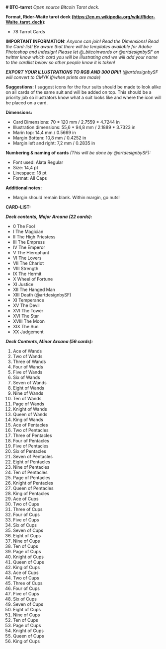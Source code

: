 **# BTC-tarrot**
*Open source Bitcoin Tarot deck.*

**Format, Rider-Waite tarot deck (https://en.m.wikipedia.org/wiki/Rider-Waite_tarot_deck):**
- 78 Tarrot Cards


**IMPORTANT INFORMATION:**
*Anyone can join! Read the Dimensions! Read the Card-list! Be aware that there will be templates available for Adobe Photoshop and Indesign!
Please let @_bitcoinwords or @artdesignbySF on twitter know which card you will be illustrating and we will add your name to the cardlist below so other people know it is taken!*

***EXPORT YOUR ILLUSTRATIONS TO RGB AND 300 DPI!!*** *(@artdesignbySF will convert to CMYK if/when prints are made)* 

**Suggestions:**
I suggest icons for the four suits should be made to look alike on all cards of the same suit and will be added on top. This should be a priority job so illustrators know what a suit looks like and where the icon will be placed on a card.

**Dimensions:**
- Card Dimensions: 70 * 120 mm / 2.7559 * 4.7244 in
- Illustration dimensions: 55,6 * 94,8 mm / 2.1889 * 3.7323 in
- Marin top: 14,4 mm / 0.5669 in
- Margin Bottem: 10,8 mm / 0.4252 in
- Margin left and right: 7,2 mm / 0.2835 in

**Numbering & naming of cards** *(This will be done by @artdesignbySF):*
- Font used: Alata Regular
- Size: 14,4 pt
- Linespace: 18 pt
- Format: All Caps

**Additional notes:**
- Margin should remain blank. Within margin, go nuts!


**CARD-LIST:**

 ***Deck contents, Major Arcana (22 cards):***
* 0		The Fool
* I		The Magician
* II	The High Priestess
* III	The Empress
* IV	The Emperor
* V		The Hierophant
* VI	The Lovers
* VII	The Chariot
* VIII	Strength
* IX	The Hermit
* X		Wheel of Fortune
* XI	Justice
* XII	The Hanged Man
* XIII	Death (@artdesignbySF)
* XI	Temperance
* XV	The Devil
* XVI	The Tower
* XVI	The Star
* XVIII	The Moon
* XIX	The Sun
* XX	Judgement

***Deck Contents, Minor Arcana (56 cards):***

1. Ace of Wands
2. Two of Wands
3. Three of Wands
4. Four of Wands
5. Five of Wands
6. Six of Wands
7. Seven of Wands
8.  Eight of Wands
9.  Nine of Wands
10. Ten of Wands
11. Page of Wands
12. Knight of Wands
13. Queen of Wands
14. King of Wands
15. Ace of Pentacles
16. Two of Pentacles
17. Three of Pentacles
18. Four of Pentacles
19. Five of Pentacles
20. Six of Pentacles
21. Seven of Pentacles
22. Eight of Pentacles
23. Nine of Pentacles
24. Ten of Pentacles
25. Page of Pentacles
26. Knight of Pentacles
27. Queen of Pentacles
28. King of Pentacles
29. Ace of Cups
30. Two of Cups
31. Three of Cups
32. Four of Cups
33. Five of Cups
34. Six of Cups
35. Seven of Cups
36. Eight of Cups
37. Nine of Cups
38. Ten of Cups
39. Page of Cups
40. Knight of Cups
41. Queen of Cups
42. King of Cups
43. Ace of Cups
44. Two of Cups
45. Three of Cups
46. Four of Cups
47. Five of Cups
48. Six of Cups
49. Seven of Cups
50. Eight of Cups
51. Nine of Cups
52. Ten of Cups
53. Page of Cups
54. Knight of Cups
55. Queen of Cups
56. King of Cups
